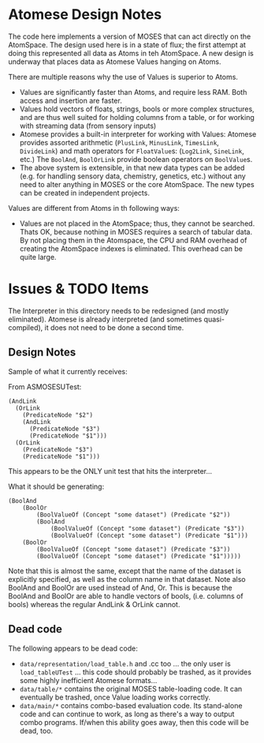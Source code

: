 Atomese Design Notes
====================
The code here implements a version of MOSES that can act directly on
the AtomSpace. The design used here is in a state of flux; the first
attempt at doing this represented all data as Atoms in teh AtomSpace.
A new design is underway that places data as Atomese Values hanging
on Atoms.

There are multiple reasons why the use of Values is superior to Atoms.
* Values are significantly faster than Atoms, and require less RAM.
  Both access and insertion are faster.
* Values hold vectors of floats, strings, bools or more complex
  structures, and are thus well suited for holding columns from a table,
  or for working with streaming data (from sensory inputs)
* Atomese provides a built-in interpreter for working with Values:
  Atomese provides assorted arithmetic (`PlusLink`, `MinusLink`,
  `TimesLink`, `DivideLink`) and math operators for `FloatValue`s:
  (`Log2Link`, `SineLink`, etc.)  The `BoolAnd`, `BoolOrLink` provide
  boolean operators on `BoolValue`s.
* The above system is extensible, in that new data types can be added
  (e.g. for handling sensory data, chemistry, genetics, etc.) without
  any need to alter anything in MOSES or the core AtomSpace. The new
  types can be created in independent projects.

Values are different from Atoms in th following ways:
* Values are not placed in the AtomSpace; thus, they cannot be searched.
  Thats OK, because nothing in MOSES requires a search of tabular data.
  By not placing them in the Atomspace, the CPU and RAM overhead of
  creating the AtomSpace indexes is eliminated. This overhead can be quite
  large.


Issues & TODO Items
===================
The Interpreter in this directory needs to be redesigned (and mostly
eliminated). Atomese is already interpreted (and sometimes quasi-
compiled), it does not need to be done a second time.

Design Notes
------------
Sample of what it currently receives:

From ASMOSESUTest:
```
(AndLink
  (OrLink
    (PredicateNode "$2")
    (AndLink
      (PredicateNode "$3")
      (PredicateNode "$1")))
  (OrLink
    (PredicateNode "$3")
    (PredicateNode "$1")))
```

This appears to be the ONLY unit test that hits the interpreter...

What it should be generating:

```
(BoolAnd
	(BoolOr
		(BoolValueOf (Concept "some dataset") (Predicate "$2"))
		(BoolAnd
			(BoolValueOf (Concept "some dataset") (Predicate "$3"))
			(BoolValueOf (Concept "some dataset") (Predicate "$1")))
	(BoolOr
		(BoolValueOf (Concept "some dataset") (Predicate "$3"))
		(BoolValueOf (Concept "some dataset") (Predicate "$1")))))
```

Note that this is almost the same, except that the name of the dataset
is explicitly specified, as well as the column name in that dataset.
Note also BoolAnd and BoolOr are used instead of And, Or. This is because
the BoolAnd and BoolOr are able to handle vectors of bools, (i.e. columns
of bools) whereas the regular AndLink & OrLink cannot.

Dead code
---------
The following appears to be dead code:

* `data/representation/load_table.h` and .cc too ... the only user
  is `load_tableUTest` ... this code should probably be trashed,
  as it provides some highly inefficient Atomese formats...
* `data/table/*` contains the original MOSES table-loading code.
  It can eventually be trashed, once Value loading works correctly.
* `data/main/*` contains combo-based evaluation code. Its stand-alone
  code and can continue to work, as long as there's a way to output
  combo programs. If/when this ability goes away, then this code will be
  dead, too.
